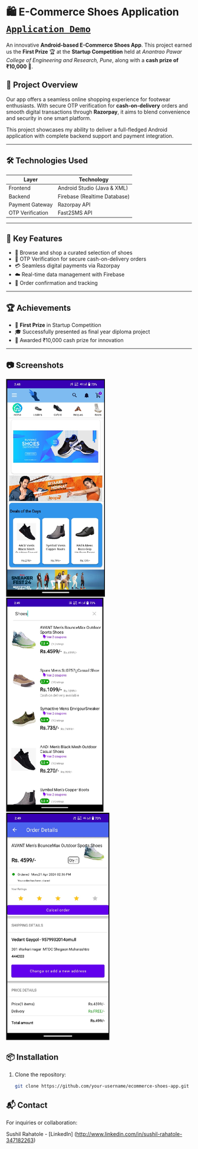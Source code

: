 # 🛍️ E-Commerce Shoes Application    [`Application Demo`](https://drive.google.com/file/d/1BnAhJLxIfCXUPK35GdyWMuYsdXRgiT1-/view?usp=sharing)

An innovative **Android-based E-Commerce Shoes App**. This project earned us the **First Prize** 🏆 at the **Startup Competition** held at *Anantrao Pawar College of Engineering and Research, Pune*, along with a **cash prize of ₹10,000** 🎉.

## 🚀 Project Overview

Our app offers a seamless online shopping experience for footwear enthusiasts. With secure OTP verification for **cash-on-delivery** orders and smooth digital transactions through **Razorpay**, it aims to blend convenience and security in one smart platform.

This project showcases my ability to deliver a full-fledged Android application with complete backend support and payment integration.

---

## 🛠️ Technologies Used

| Layer            | Technology                     |
|------------------|--------------------------------|
| Frontend         | Android Studio (Java & XML)    |
| Backend          | Firebase (Realtime Database)   |
| Payment Gateway  | Razorpay API                   |
| OTP Verification | Fast2SMS API                   |

---

## 📌 Key Features

- 👟 Browse and shop a curated selection of shoes  
- 🔐 OTP Verification for secure cash-on-delivery orders  
- 💳 Seamless digital payments via Razorpay  
- ☁️ Real-time data management with Firebase  
- 🧾 Order confirmation and tracking  

---

## 🏆 Achievements

- 🥇 **First Prize** in Startup Competition  
- 🎓 Successfully presented as final year diploma project  
- 💸 Awarded ₹10,000 cash prize for innovation  

---

## 📷 Screenshots

![home_page](image.png) ![shoes_listing](image-1.png) ![orders](image-2.png)

## 📦 Installation

1. Clone the repository:
   ```bash
   git clone https://github.com/your-username/ecommerce-shoes-app.git
    ```

## 📬 Contact
For inquiries or collaboration:

Sushil Rahatole - [LinkedIn] (http://www.linkedin.com/in/sushil-rahatole-347182263)